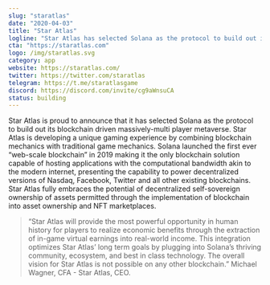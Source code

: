 ```yaml
---
slug: "staratlas"
date: "2020-04-03"
title: "Star Atlas"
logline: "Star Atlas has selected Solana as the protocol to build out its blockchain-driven massively multi player metaverse."
cta: "https://staratlas.com"
logo: /img/staratlas.svg
category: app
website: https://staratlas.com/
twitter: https://twitter.com/staratlas
telegram: https://t.me/staratlasgame
discord: https://discord.com/invite/cg9aWnsuCA
status: building
---
```


Star Atlas is proud to announce that it has selected Solana as the protocol to build out its blockchain driven massively-multi player metaverse. Star Atlas is developing a unique gaming experience by combining blockchain mechanics with traditional game mechanics. Solana launched the first ever “web-scale blockchain” in 2019 making it the only blockchain solution capable of hosting applications with the computational bandwidth akin to the modern internet, presenting the capability to power decentralized versions of Nasdaq, Facebook, Twitter and all other existing blockchains. Star Atlas fully embraces the potential of decentralized self-sovereign ownership of assets permitted through the implementation of blockchain into asset ownership and NFT marketplaces.

> “Star Atlas will provide the most powerful opportunity in human history for players to realize economic benefits through the extraction of in-game virtual earnings into real-world income. This integration optimizes Star Atlas’ long term goals by plugging into Solana’s thriving community, ecosystem, and best in class technology. The overall vision for Star Atlas is not possible on any other blockchain.” Michael Wagner, CFA - Star Atlas, CEO.
